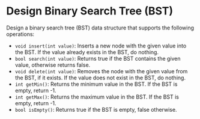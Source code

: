 # Design Binary Search Tree (BST)

Design a binary search tree (BST) data structure that supports the following operations:
- `void insert(int value)`: Inserts a new node with the given value into the BST. If the value already exists in the BST, do nothing.
- `bool search(int value)`: Returns true if the BST contains the given value, otherwise returns false.
- `void delete(int value)`: Removes the node with the given value from the BST, if it exists. If the value does not exist in the BST, do nothing.
- `int getMin()`: Returns the minimum value in the BST. If the BST is empty, return -1.
- `int getMax()`: Returns the maximum value in the BST. If the BST is empty, return -1.
- `bool isEmpty()`: Returns true if the BST is empty, false otherwise.

